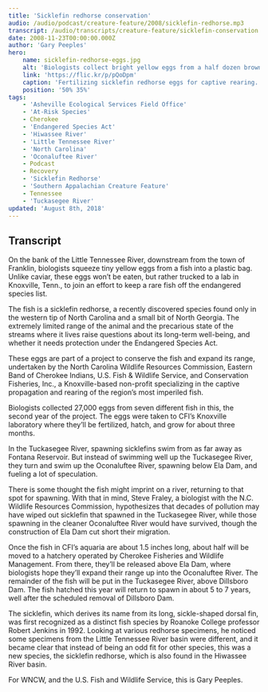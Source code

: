 ```yaml
---
title: 'Sicklefin redhorse conservation'
audio: /audio/podcast/creature-feature/2008/sicklefin-redhorse.mp3
transcript: /audio/transcripts/creature-feature/sicklefin-conservation.pdf
date: 2008-11-23T00:00:00.000Z
author: 'Gary Peeples'
hero:
    name: sicklefin-redhorse-eggs.jpg
    alt: 'Biologists collect bright yellow eggs from a half dozen brownish red fish.'
    link: 'https://flic.kr/p/pQoDpm'
    caption: 'Fertilizing sicklefin redhorse eggs for captive rearing. <a href="https://flic.kr/p/pQoDpm">Photo</a> by Mark Cantrell, USFWS.'
    position: '50% 35%'
tags:
    - 'Asheville Ecological Services Field Office'
    - 'At-Risk Species'
    - Cherokee
    - 'Endangered Species Act'
    - 'Hiwassee River'
    - 'Little Tennessee River'
    - 'North Carolina'
    - 'Oconaluftee River'
    - Podcast
    - Recovery
    - 'Sicklefin Redhorse'
    - 'Southern Appalachian Creature Feature'
    - Tennessee
    - 'Tuckasegee River'
updated: 'August 8th, 2018'
---
```


## Transcript

On the bank of the Little Tennessee River, downstream from the town of Franklin, biologists squeeze tiny yellow eggs from a fish into a plastic bag. Unlike caviar, these eggs won’t be eaten, but rather trucked to a lab in Knoxville, Tenn., to join an effort to keep a rare fish off the endangered species list.

The fish is a sicklefin redhorse, a recently discovered species found only in the western tip of North Carolina and a small bit of North Georgia. The extremely limited range of the animal and the precarious state of the streams where it lives raise questions about its long-term well-being, and whether it needs protection under the Endangered Species Act.

These eggs are part of a project to conserve the fish and expand its range, undertaken by the North Carolina Wildlife Resources Commission, Eastern Band of Cherokee Indians, U.S. Fish & Wildlife Service, and Conservation Fisheries, Inc., a Knoxville-based non-profit specializing in the captive propagation and rearing of the region’s most imperiled fish.

Biologists collected 27,000 eggs from seven different fish in this, the second year of the project. The eggs were taken to CFI’s Knoxville laboratory where they’ll be fertilized, hatch, and grow for about three months.

In the Tuckasegee River, spawning sicklefins swim from as far away as Fontana Reservoir. But instead of swimming well up the Tuckasegee River, they turn and swim up the Oconaluftee River, spawning below Ela Dam, and fueling a lot of speculation.

There is some thought the fish might imprint on a river, returning to that spot for spawning. With that in mind, Steve Fraley, a biologist with the N.C. Wildlife Resources Commission, hypothesizes that decades of pollution may have wiped out sicklefin that spawned in the Tuckasegee River, while those spawning in the cleaner Oconaluftee River would have survived, though the construction of Ela Dam cut short their migration.

Once the fish in CFI’s aquaria are about 1.5 inches long, about half will be moved to a hatchery operated by Cherokee Fisheries and Wildlife Management. From there, they’ll be released above Ela Dam, where biologists hope they’ll expand their range up into the Oconaluftee River. The remainder of the fish will be put in the Tuckasegee River, above Dillsboro Dam. The fish hatched this year will return to spawn in about 5 to 7 years, well after the scheduled removal of Dillsboro Dam.

The sicklefin, which derives its name from its long, sickle-shaped dorsal fin, was first recognized as a distinct fish species by Roanoke College professor Robert Jenkins in 1992. Looking at various redhorse specimens, he noticed some specimens from the Little Tennessee River basin were different, and it became clear that instead of being an odd fit for other species, this was a new species, the sicklefin redhorse, which is also found in the Hiwassee River basin.

For WNCW, and the U.S. Fish and Wildlife Service, this is Gary Peeples.